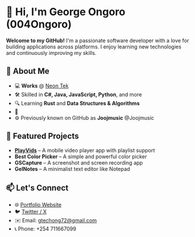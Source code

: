 
# 👋 Hi, I'm George Ongoro (004Ongoro)

**Welcome to my GitHub!** I'm a passionate software developer with a love for building applications across platforms. I enjoy learning new technologies and continuously improving my skills.

## 🚀 About Me  
- 💻 **Works** @ [Neon Tek](https://www.neontek.co.ke)  
- 🛠️ Skilled in **C#, Java, JavaScript, Python**, and more  
- 🔍 Learning **Rust** and **Data Structures & Algorithms**  
- 📱 
- ⚙️ Previously known on GitHub as **Joojmusic** @Joojmusic 

## 📌 Featured Projects  
- **[PlayVids](https://github.com/004Ongoro/PlayVids)** – A mobile video player app with playlist support  
- **Best Color Picker** – A simple and powerful color picker  
- **GSCapture** – A screenshot and screen recording app  
- **GelNotes** – A minimalist text editor like Notepad  

## 📫 Let's Connect  
- 🌐 [Portfolio Website](https://georgeongoro.vercel.app)  
- 🐦 [Twitter / X](https://twitter.com/g_ongoro04)  
- ✉️ Email: gtechong72@gmail.com  
- 📞 Phone: +254 711667099 
